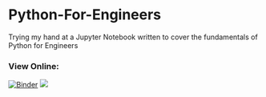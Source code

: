 # Python-For-Engineers
Trying my hand at a Jupyter Notebook written to cover the fundamentals of Python for Engineers

### View Online:
[![Binder](http://mybinder.org/badge.svg)](https://beta.mybinder.org/v2/gh/aiudirog/Python-For-Engineers/master)
<a href="https://notebooks.azure.com/import/gh/aiudirog/Python-For-Engineers"><img src="https://notebooks.azure.com/launch.png" /></a>
